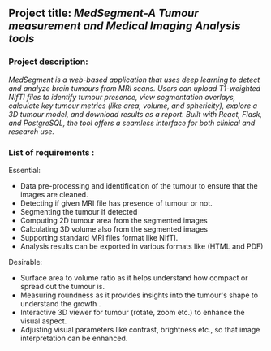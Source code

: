 ## Project title: *MedSegment-A Tumour measurement and Medical Imaging Analysis tools*

### Project description: 
*MedSegment is a web-based application that uses deep learning to detect and analyze brain tumours from MRI scans. Users can upload T1-weighted NIfTI files to identify tumour presence, view segmentation overlays, calculate key tumour metrics (like area, volume, and sphericity), explore a 3D tumour model, and download results as a report. Built with React, Flask, and PostgreSQL, the tool offers a seamless interface for both clinical and research use.*

### List of requirements : 

Essential:

- Data pre-processing and identification of the tumour to ensure that the images are cleaned.
- Detecting if given MRI file has presence of tumour or not.
- Segmenting the tumour if detected     
- Computing 2D tumour area from the segmented images
- Calculating 3D volume also from the segmented images 
- Supporting standard MRI files format like NIfTI. 
- Analysis results can be exported in various formats like (HTML and PDF)

Desirable:

- Surface area to volume ratio as it helps understand how compact or spread out the tumour is. 
- Measuring roundness as it provides insights into the tumour's shape to understand the growth . 
- Interactive 3D viewer for tumour (rotate, zoom etc.) to enhance the visual aspect.
- Adjusting visual parameters like contrast, brightness etc., so that image interpretation can be enhanced. 
